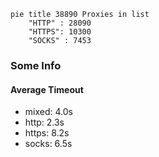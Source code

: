 
```mermaid
pie title 38890 Proxies in list
    "HTTP" : 28090
    "HTTPS": 10300
    "SOCKS" : 7453
```

### Some Info
#### Average Timeout

- mixed: 4.0s
- http: 2.3s
- https: 8.2s
- socks: 6.5s